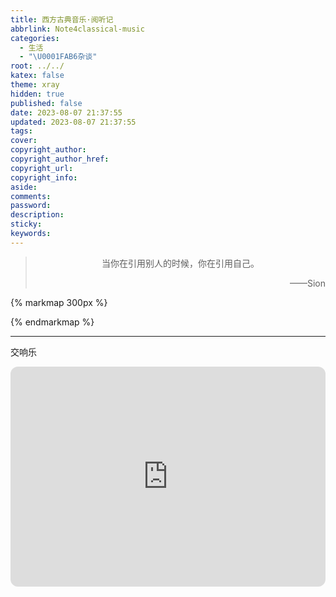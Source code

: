 ```yaml
---
title: 西方古典音乐·阅听记
abbrlink: Note4classical-music
categories:
  - 生活
  - "\U0001FAB6杂谈"
root: ../../
katex: false
theme: xray
hidden: true
published: false
date: 2023-08-07 21:37:55
updated: 2023-08-07 21:37:55
tags:
cover:
copyright_author:
copyright_author_href:
copyright_url:
copyright_info:
aside:
comments:
password:
description:
sticky:
keywords:
---
```


> <center>当你在引用别人的时候，你在引用自己。</center>
> <p align="right">——Sion</p>

{% markmap 300px %}
<!-- @import "[TOC]" {cmd="toc" depthFrom=1 depthTo=6 orderedList=false} -->
<!-- code_chunk_output -->



<!-- /code_chunk_output -->
{% endmarkmap %}

-----
交响乐


<iframe style="border-radius:12px" src="https://open.spotify.com/embed/playlist/4KU7q0E6SXoe9gpmuFpcGq?utm_source=generator&theme=0" width="100%" height="352" frameBorder="0" allowfullscreen="" allow="autoplay; clipboard-write; encrypted-media; fullscreen; picture-in-picture" loading="lazy"></iframe>